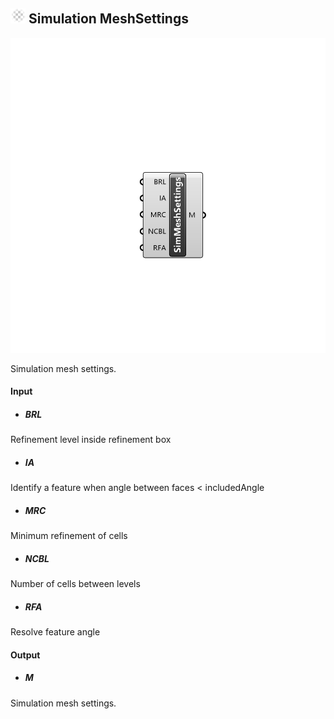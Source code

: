 ## ![](../../images/icons/Simulation_MeshSettings.png) Simulation MeshSettings

![](../../images/components/Simulation_MeshSettings.png)

Simulation mesh settings.

#### Input
* ##### BRL 
Refinement level inside refinement box
* ##### IA 
Identify a feature when angle between faces < includedAngle
* ##### MRC 
Minimum refinement of cells
* ##### NCBL 
Number of cells between levels
* ##### RFA 
Resolve feature angle

#### Output
* ##### M
Simulation mesh settings.